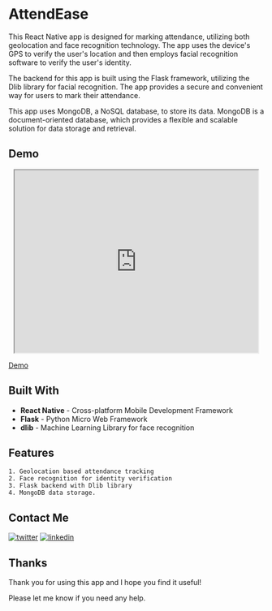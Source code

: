 # AttendEase

This React Native app is designed for marking attendance, utilizing both geolocation and face recognition technology. The app uses the device's GPS to verify the user's location and then employs facial recognition software to verify the user's identity.

The backend for this app is built using the Flask framework, utilizing the Dlib library for facial recognition. The app provides a secure and convenient way for users to mark their attendance.

This app uses MongoDB, a NoSQL database, to store its data. MongoDB is a document-oriented database, which provides a flexible and scalable solution for data storage and retrieval.

## Demo

<p align="center"><iframe center src="https://drive.google.com/file/d/1CIv5KpUPwNo3WE_sQuIlzMycZV548S5D/preview" width="480" height="360" allow="autoplay"></iframe></p>

[Demo](https://drive.google.com/file/d/1CIv5KpUPwNo3WE_sQuIlzMycZV548S5D/view?usp=sharing)

## Built With

- **React Native** - Cross-platform Mobile Development Framework
- **Flask** - Python Micro Web Framework
- **dlib** - Machine Learning Library for face recognition

## Features

    1. Geolocation based attendance tracking
    2. Face recognition for identity verification
    3. Flask backend with Dlib library
    4. MongoDB data storage.

## Contact Me

[![twitter](https://img.shields.io/badge/twitter-1DA1F2?style=for-the-badge&logo=twitter&logoColor=white)](https://twitter.com/rahulreddy_001)
[![linkedin](https://img.shields.io/badge/linkedin-0A66C2?style=for-the-badge&logo=linkedin&logoColor=white)](https://www.linkedin.com/in/rahulreddy001)

## Thanks

Thank you for using this app and I hope you find it useful!

Please let me know if you need any help.
